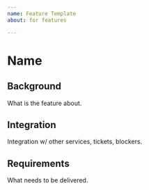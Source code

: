 ```yaml
---
name: Feature Template
about: for features

---
```


# Name

## Background
What is the feature about.

## Integration
Integration w/ other services, tickets, blockers.

## Requirements
What needs to be delivered. 

